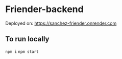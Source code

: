 # Friender-backend

Deployed on: https://sanchez-friender.onrender.com

## To run locally
`npm i`
`npm start`
